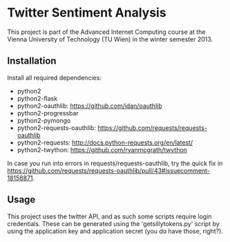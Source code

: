 Twitter Sentiment Analysis
==========================

This project is part of the Advanced Internet Computing course at
the Vienna University of Technology (TU Wien) in the winter semester 2013.

Installation
------------

Install all required dependencies:

* python2
* python2-flask
* python2-oauthlib: https://github.com/idan/oauthlib
* python2-progressbar
* python2-pymongo
* python2-requests-oauthlib: https://github.com/requests/requests-oauthlib
* python2-requests: http://docs.python-requests.org/en/latest/
* python2-twython: https://github.com/ryanmcgrath/twython

In case you run into errors in requests/requests-oauthlib, try the quick fix in
https://github.com/requests/requests-oauthlib/pull/43#issuecomment-18158871.

Usage
-----

This project uses the twitter API, and as such some scripts require login
credentials.  These can be generated using the 'getsillytokens.py' script by
using the application key and application secret (you do have those, right?).

